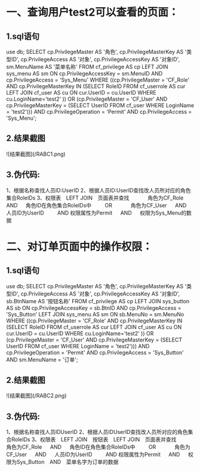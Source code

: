 <h1>一、查询用户test2可以查看的页面：</h1>
<h2>1.sql语句</h2>
 use db;
 SELECT cp.PrivilegeMaster AS '角色',
	cp.PrivilegeMasterKey AS '类型ID',
    cp.PrivilegeAccess AS '对象',
	cp.PrivilegeAccessKey AS '对象ID',
	sm.MenuName AS '菜单名称'
  FROM cf_privilege AS cp
  LEFT JOIN sys_menu AS sm ON cp.PrivilegeAccessKey = sm.MenuID AND cp.PrivilegeAccess = 'Sys_Menu'
 WHERE ((cp.PrivilegeMaster = 'CF_Role'
	AND cp.PrivilegeMasterKey
		IN (SELECT RoleID FROM cf_userrole AS cur
		LEFT JOIN cf_user AS cu ON cur.UserID = cu.UserID WHERE cu.LoginName='test2' ))
OR
(cp.PrivilegeMaster = 'CF_User' AND cp.PrivilegeMasterKey = (SELECT UserID FROM cf_user WHERE LoginName = 'test2')))
AND cp.PrivilegeOperation = 'Permit' AND cp.PrivilegeAccess = 'Sys_Menu';
<h2>2.结果截图</h2>
![结果截图](/RABC1.png)
<h2>3.伪代码:</h2>
      1、根据名称查找人员ID:UserID
      2、根据人员ID:UserID查找改人员所对应的角色集合RoleIDs
      3、权限表 LEFT JOIN 页面表并查找
         角色为CF_Role   AND   角色ID在角色集合RoleIDs中
          OR
         角色为CF_User   AND   人员ID为UserID
         AND 权限属性为Permit   AND   权限为Sys_Menu的数据
 <h1>二、对订单页面中的操作权限：</h1>
 <h2>1.sql语句</h2>
  use db;
SELECT cp.PrivilegeMaster AS '角色',
  cp.PrivilegeMasterKey AS '类型ID',
  cp.PrivilegeAccess AS '对象',
  cp.PrivilegeAccessKey AS '对象ID',
  sb.BtnName AS '按钮名称'
  FROM cf_privilege AS cp
  LEFT JOIN sys_button AS sb ON cp.PrivilegeAccessKey = sb.BtnID AND cp.PrivilegeAccess = 'Sys_Button'
  LEFT JOIN sys_menu AS sm ON sb.MenuNo = sm.MenuNo
  WHERE ((cp.PrivilegeMaster = 'CF_Role'
            AND cp.PrivilegeMasterKey
            IN (SELECT RoleID FROM cf_userrole AS cur
              LEFT JOIN cf_user AS cu ON cur.UserID = cu.UserID WHERE cu.LoginName='test2' ))
               OR
               (cp.PrivilegeMaster = 'CF_User'
               AND cp.PrivilegeMasterKey = (SELECT UserID FROM cf_user WHERE LoginName = 'test2')))
               AND
               cp.PrivilegeOperation = 'Permit' AND cp.PrivilegeAccess = 'Sys_Button' AND sm.MenuName = '订单';
<h2>2.结果截图</h2>
![结果截图](/RABC2.png)
<h2>3.伪代码:</h2>
      1、根据名称查找人员IDUserID
      2、根据人员IDUserID查找改人员所对应的角色集合RoleIDs
      3、权限表 LEFT JOIN 按钮表 LEFT JOIN 页面表并查找
              角色为CF_Role   AND   角色ID在角色集合RoleIDs中
               OR
             角色为CF_User   AND   人员ID为UserID
             AND 权限属性为Permit   AND   权限为Sys_Button AND 菜单名字为订单的数据
               

